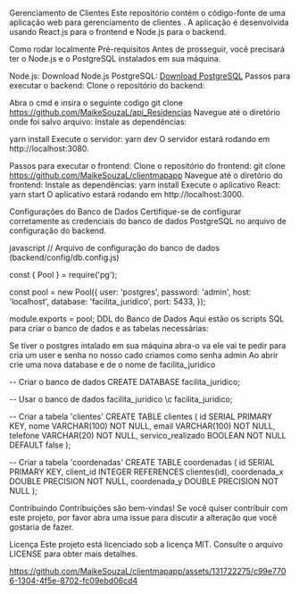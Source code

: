 Gerenciamento de Clientes
Este repositório contém o código-fonte de uma aplicação web para gerenciamento de clientes . A aplicação é desenvolvida usando React.js para o frontend e Node.js para o backend.

Como rodar localmente
Pré-requisitos
Antes de prosseguir, você precisará ter o Node.js e o PostgreSQL instalados em sua máquina.

Node.js: Download Node.js
PostgreSQL: [Download PostgreSQL](https://nodejs.org/en)
Passos para executar o backend:
Clone o repositório do backend:

Abra o cmd e insira o seguinte codigo
git clone https://github.com/MaikeSouzaL/api_Residencias
Navegue até o diretório onde foi salvo arquivo:
Instale as dependências:

yarn install
Execute o servidor:
yarn dev
O servidor estará rodando em http://localhost:3080.

Passos para executar o frontend:
Clone o repositório do frontend:
git clone https://github.com/MaikeSouzaL/clientmapapp
Navegue até o diretório do frontend:
Instale as dependências:
yarn install
Execute o aplicativo React:
yarn start
O aplicativo estará rodando em http://localhost:3000.



Configurações do Banco de Dados
Certifique-se de configurar corretamente as credenciais do banco de dados PostgreSQL no arquivo de configuração do backend.
 

javascript
// Arquivo de configuração do banco de dados (backend/config/db.config.js)

const { Pool } = require('pg');

const pool = new Pool({
user: 'postgres',
password: 'admin',
host: 'localhost',
database: 'facilita_juridico',
port: 5433,
});

module.exports = pool;
DDL do Banco de Dados
Aqui estão os scripts SQL para criar o banco de dados e as tabelas necessárias:

Se tiver o postgres intalado em sua máquina abra-o va  ele vai te pedir para cria um user e senha 
no nosso cado criamos como senha admin
Ao abrir crie uma nova database e de o nome de facilita_juridico


-- Criar o banco de dados
CREATE DATABASE facilita_juridico;

-- Usar o banco de dados facilita_juridico
\c facilita_juridico;

-- Criar a tabela 'clientes'
CREATE TABLE clientes (
id SERIAL PRIMARY KEY,
nome VARCHAR(100) NOT NULL,
email VARCHAR(100) NOT NULL,
telefone VARCHAR(20) NOT NULL,
servico_realizado BOOLEAN NOT NULL DEFAULT false
);

-- Criar a tabela 'coordenadas'
CREATE TABLE coordenadas (
id SERIAL PRIMARY KEY,
client_id INTEGER REFERENCES clientes(id),
coordenada_x DOUBLE PRECISION NOT NULL,
coordenada_y DOUBLE PRECISION NOT NULL
);

Contribuindo
Contribuições são bem-vindas! Se você quiser contribuir com este projeto, por favor abra uma issue para discutir a alteração que você gostaria de fazer.

Licença
Este projeto está licenciado sob a licença MIT. Consulte o arquivo LICENSE para obter mais detalhes.
 


https://github.com/MaikeSouzaL/clientmapapp/assets/131722275/c99e7706-1304-4f5e-8702-fc09ebd06cd4

